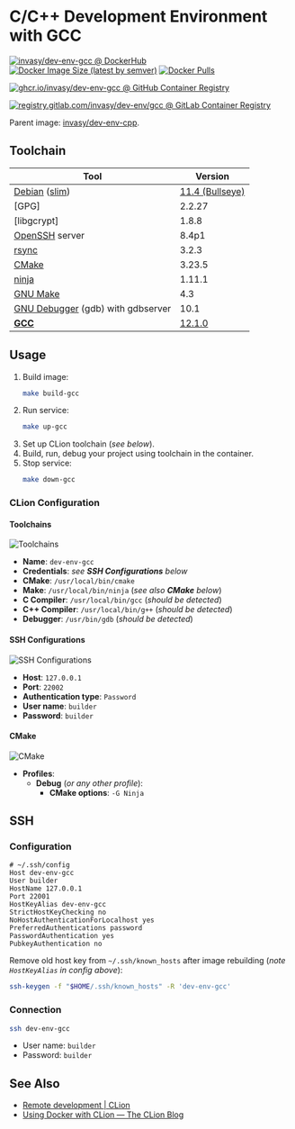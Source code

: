 # C/C++ Development Environment with GCC

[![invasy/dev-env-gcc @ DockerHub][badge-dockerhub]][dockerhub]
[![Docker Image Size (latest by semver)][badge-size]][dockerhub]
[![Docker Pulls][badge-pulls]][dockerhub]

[![ghcr.io/invasy/dev-env-gcc @ GitHub Container Registry][badge-github]][github]

[![registry.gitlab.com/invasy/dev-env/gcc @ GitLab Container Registry][badge-gitlab]][gitlab]

Parent image: [invasy/dev-env-cpp](../cpp/README.md "invasy/dev-env-cpp").

## Toolchain
| Tool                                       | Version                     |
|--------------------------------------------|-----------------------------|
|   [Debian] ([slim])                        | [11.4 (Bullseye)][bullseye] |
|   [GPG]                                    | 2.2.27                      |
|   [libgcrypt]                              | 1.8.8                       |
|   [OpenSSH] server                         | 8.4p1                       |
|   [rsync]                                  | 3.2.3                       |
|   [CMake]                                  | 3.23.5                      |
|   [ninja]                                  | 1.11.1                      |
|   [GNU Make][make]                         | 4.3                         |
|   [GNU Debugger][gdb] (gdb) with gdbserver | 10.1                        |
| **[GCC]**                                  | [12.1.0][gcc-12]            |

## Usage
1. Build image:
    ```bash
    make build-gcc
    ```
2. Run service:
    ```bash
    make up-gcc
    ```
3. Set up CLion toolchain (_see below_).
4. Build, run, debug your project using toolchain in the container.
5. Stop service:
    ```bash
    make down-gcc
    ```

### CLion Configuration
#### Toolchains
![Toolchains](../../docs/images/clion-toolchains.png "Toolchains")

- **Name**: `dev-env-gcc`
- **Credentials**: _see **SSH Configurations** below_
- **CMake**: `/usr/local/bin/cmake`
- **Make**: `/usr/local/bin/ninja` (_see also **CMake** below_)
- **C Compiler**: `/usr/local/bin/gcc` (_should be detected_)
- **C++ Compiler**: `/usr/local/bin/g++` (_should be detected_)
- **Debugger**: `/usr/bin/gdb` (_should be detected_)

#### SSH Configurations
![SSH Configurations](../../docs/images/clion-ssh.png "SSH Configurations")

- **Host**: `127.0.0.1`
- **Port**: `22002`
- **Authentication type**: `Password`
- **User name**: `builder`
- **Password**: `builder`

#### CMake
![CMake](../../docs/images/clion-cmake.png "CMake")

- **Profiles**:
  - **Debug** (_or any other profile_):
    - **CMake options**: `-G Ninja`

## SSH
### Configuration
```
# ~/.ssh/config
Host dev-env-gcc
User builder
HostName 127.0.0.1
Port 22001
HostKeyAlias dev-env-gcc
StrictHostKeyChecking no
NoHostAuthenticationForLocalhost yes
PreferredAuthentications password
PasswordAuthentication yes
PubkeyAuthentication no
```

Remove old host key from `~/.ssh/known_hosts` after image rebuilding (_note `HostKeyAlias` in config above_):
```bash
ssh-keygen -f "$HOME/.ssh/known_hosts" -R 'dev-env-gcc'
```

### Connection
```bash
ssh dev-env-gcc
```
- User name: `builder`
- Password: `builder`

## See Also
- [Remote development | CLion](https://www.jetbrains.com/help/clion/remote-development.html "Remote development | CLion")
- [Using Docker with CLion — The CLion Blog](https://blog.jetbrains.com/clion/2020/01/using-docker-with-clion/ "Using Docker with CLion — The CLion Blog")

[dockerhub]: https://hub.docker.com/r/invasy/dev-env-gcc "invasy/dev-env-gcc @ Docker Hub"
[badge-dockerhub]: https://img.shields.io/badge/Docker%20Hub-invasy%2Fdev--env--gcc-informational?logo=docker "invasy/dev-env-gcc @ Docker Hub"
[badge-size]: https://img.shields.io/docker/image-size/invasy/dev-env-gcc?sort=semver "Docker Image Size (latest by semver)"
[badge-pulls]: https://img.shields.io/docker/pulls/invasy/dev-env-gcc?sort=semver "Docker Pulls"

[github]: https://github.com/invasy/dev-env/pkgs/container/dev-env-gcc "ghcr.io/invasy/dev-env-gcc @ GitHub Container Registry"
[badge-github]: https://img.shields.io/badge/GitHub-ghcr.io%2Finvasy%2Fdev--env--gcc-informational?logo=github "ghcr.io/invasy/dev-env-gcc @ GitHub Container Registry"

[gitlab]: https://gitlab.com/invasy/dev-env/container_registry "registry.gitlab.com/invasy/dev-env/gcc @ GitLab Container Registry"
[badge-gitlab]: https://img.shields.io/badge/GitHub-registry.gitlab.com%2Finvasy%2Fdev--env%2Fgcc-informational?logo=gitlab "registry.gitlab.com/invasy/dev-env/gcc @ GitLab Container Registry"

[Debian]: https://www.debian.org/ "Debian"
[bullseye]: https://www.debian.org/releases/bullseye/amd64/release-notes/index.en.html "Debian 11.4 (Bullseye) Release Notes"
[slim]: https://hub.docker.com/_/debian "Debian — Docker Hub"
[OpenSSH]: https://www.openssh.com/ "OpenSSH"
[rsync]: https://rsync.samba.org/ "rsync"
[make]: https://www.gnu.org/software/make/ "GNU Make"
[gdb]: https://www.gnu.org/software/gdb/ "GNU Debugger"
[CMake]: https://cmake.org/ "CMake"
[ninja]: https://ninja-build.org/ "Ninja, a small build system with a focus on speed"
[GCC]: https://gcc.gnu.org/ "GCC, the GNU Compiler Collection"
[gcc-12]: https://gcc.gnu.org/gcc-12/ "GCC 12 Release Series"
